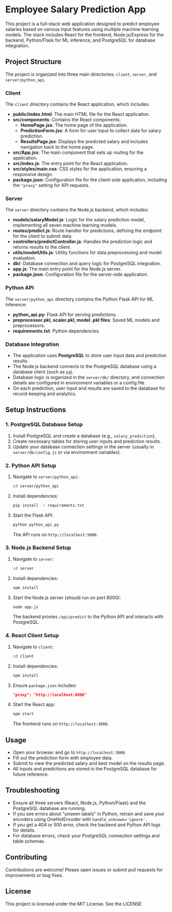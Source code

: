 # Employee Salary Prediction App

This project is a full-stack web application designed to predict employee salaries based on various input features using multiple machine learning models. The stack includes React for the frontend, Node.js/Express for the backend, Python/Flask for ML inference, and PostgreSQL for database integration.

## Project Structure

The project is organized into three main directories: `client`, `server`, and `server/python_api`.

### Client

The `client` directory contains the React application, which includes:

- **public/index.html**: The main HTML file for the React application.
- **src/components**: Contains the React components:
  - **HomePage.jsx**: The home page of the application.
  - **PredictionForm.jsx**: A form for user input to collect data for salary prediction.
  - **ResultsPage.jsx**: Displays the predicted salary and includes navigation back to the home page.
- **src/App.jsx**: The main component that sets up routing for the application.
- **src/index.js**: The entry point for the React application.
- **src/styles/main.css**: CSS styles for the application, ensuring a responsive design.
- **package.json**: Configuration file for the client-side application, including the `"proxy"` setting for API requests.

### Server

The `server` directory contains the Node.js backend, which includes:

- **models/salaryModel.js**: Logic for the salary prediction model, implementing all seven machine learning models.
- **routes/predict.js**: Route handler for predictions, defining the endpoint for the client to submit data.
- **controllers/predictController.js**: Handles the prediction logic and returns results to the client.
- **utils/modelUtils.js**: Utility functions for data preprocessing and model evaluation.
- **db/**: Database connection and query logic for PostgreSQL integration.
- **app.js**: The main entry point for the Node.js server.
- **package.json**: Configuration file for the server-side application.

### Python API

The `server/python_api` directory contains the Python Flask API for ML inference:

- **python_api.py**: Flask API for serving predictions.
- **preprocessor.pkl, scaler.pkl, model .pkl files**: Saved ML models and preprocessors.
- **requirements.txt**: Python dependencies.

### Database Integration

- The application uses **PostgreSQL** to store user input data and prediction results.
- The Node.js backend connects to the PostgreSQL database using a database client (such as `pg`).
- Database logic is organized in the `server/db/` directory, and connection details are configured in environment variables or a config file.
- On each prediction, user input and results are saved to the database for record-keeping and analytics.

## Setup Instructions

### 1. PostgreSQL Database Setup

1. Install PostgreSQL and create a database (e.g., `salary_prediction`).
2. Create necessary tables for storing user inputs and prediction results.
3. Update your database connection settings in the server (usually in `server/db/config.js` or via environment variables).

### 2. Python API Setup

1. Navigate to `server/python_api`:
   ```bash
   cd server/python_api
   ```
2. Install dependencies:
   ```bash
   pip install -r requirements.txt
   ```
3. Start the Flask API:
   ```bash
   python python_api.py
   ```
   The API runs on `http://localhost:5000`.

### 3. Node.js Backend Setup

1. Navigate to `server`:
   ```bash
   cd server
   ```
2. Install dependencies:
   ```bash
   npm install
   ```
3. Start the Node.js server (should run on port 8000):
   ```bash
   node app.js
   ```
   The backend proxies `/api/predict` to the Python API and interacts with PostgreSQL.

### 4. React Client Setup

1. Navigate to `client`:
   ```bash
   cd client
   ```
2. Install dependencies:
   ```bash
   npm install
   ```
3. Ensure `package.json` includes:
   ```json
   "proxy": "http://localhost:8000"
   ```
4. Start the React app:
   ```bash
   npm start
   ```
   The frontend runs on `http://localhost:3000`.

## Usage

- Open your browser and go to `http://localhost:3000`.
- Fill out the prediction form with employee data.
- Submit to view the predicted salary and best model on the results page.
- All inputs and predictions are stored in the PostgreSQL database for future reference.

## Troubleshooting

- Ensure all three servers (React, Node.js, Python/Flask) and the PostgreSQL database are running.
- If you see errors about "unseen labels" in Python, retrain and save your encoders using OneHotEncoder with `handle_unknown='ignore'`.
- If you get a 404 or 500 error, check the backend and Python API logs for details.
- For database errors, check your PostgreSQL connection settings and table schemas.

## Contributing

Contributions are welcome! Please open issues or submit pull requests for improvements or bug fixes.

## License

This project is licensed under the MIT License. See the LICENSE